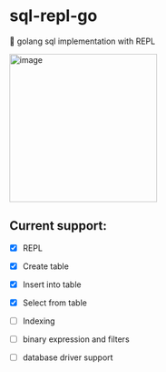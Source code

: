 # sql-repl-go
🚧 golang sql implementation with REPL

<img width="260" alt="image" src="https://github.com/VasuDevrani/sql-repl-go/assets/101383635/ae150090-7fdb-4c45-9aa9-22bb18b7bcad">

## Current support:

- [x] REPL
- [x] Create table 
- [x] Insert into table
- [x] Select from table
- [ ] Indexing
- [ ] binary expression and filters
- [ ] database driver support

